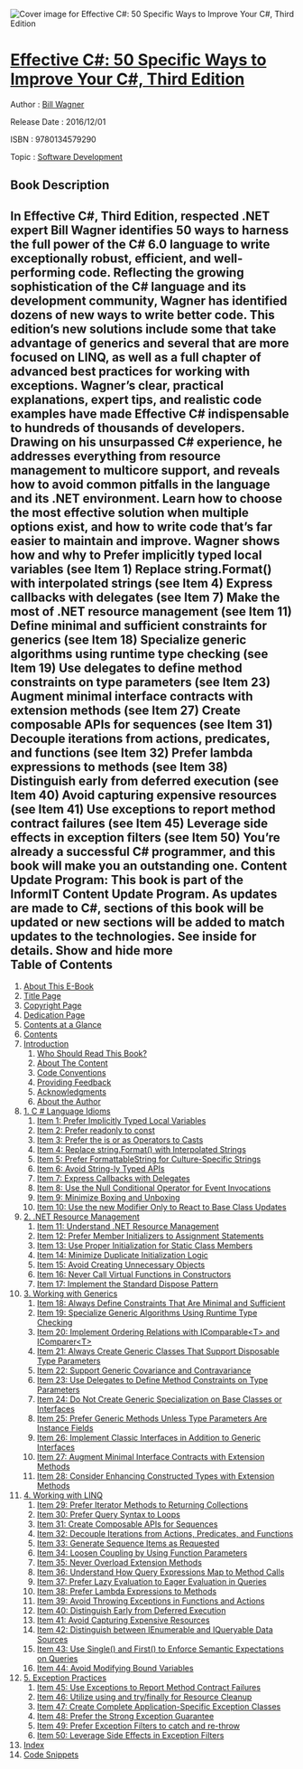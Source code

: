 ![Cover image for Effective C#: 50 Specific Ways to Improve Your C#, Third Edition](https://imgdetail.ebookreading.net/cover/cover/software_development/EB9780134579290.jpg)

[Effective C#: 50 Specific Ways to Improve Your C#, Third Edition](https://ebookreading.net/view/book/Effective+C%23%3A+50+Specific+Ways+to+Improve+Your+C%23%2C+Third+Edition-EB9780134579290_1.html "Effective C#: 50 Specific Ways to Improve Your C#, Third Edition")
====================================================================================================================

Author : [Bill Wagner](https://ebookreading.net/search/author/Bill+Wagner)

Release Date : 2016/12/01

ISBN : 9780134579290

Topic : [Software Development](https://ebookreading.net/search/category/software-development)

Book Description
-----------------

 In Effective C#, Third Edition, respected .NET expert Bill Wagner identifies 50 ways to harness the full power of the C# 6.0 language to write exceptionally robust, efficient, and well-performing code. Reflecting the growing sophistication of the C# language and its development community, Wagner has identified dozens of new ways to write better code. This edition’s new solutions include some that take advantage of generics and several that are more focused on LINQ, as well as a full chapter of advanced best practices for working with exceptions.
Wagner’s clear, practical explanations, expert tips, and realistic code examples have made Effective C# indispensable to hundreds of thousands of developers. Drawing on his unsurpassed C# experience, he addresses everything from resource management to multicore support, and reveals how to avoid common pitfalls in the language and its .NET environment. Learn how to choose the most effective solution when multiple options exist, and how to write code that’s far easier to maintain and improve. Wagner shows how and why to
Prefer implicitly typed local variables (see Item 1)
Replace string.Format() with interpolated strings (see Item 4)
Express callbacks with delegates (see Item 7)
Make the most of .NET resource management (see Item 11)
Define minimal and sufficient constraints for generics (see Item 18)
Specialize generic algorithms using runtime type checking (see Item 19)
Use delegates to define method constraints on type parameters (see Item 23)
Augment minimal interface contracts with extension methods (see Item 27)
Create composable APIs for sequences (see Item 31)
Decouple iterations from actions, predicates, and functions (see Item 32)
Prefer lambda expressions to methods (see Item 38)
Distinguish early from deferred execution (see Item 40)
Avoid capturing expensive resources (see Item 41)
Use exceptions to report method contract failures (see Item 45)
Leverage side effects in exception filters (see Item 50)
You’re already a successful C# programmer, and this book will make you an outstanding one.
Content Update Program: This book is part of the InformIT Content Update Program. As updates are made to C#, sections of this book will be updated or new sections will be added to match updates to the technologies. See inside for details.
        Show and hide more                
Table of Contents
-----------------

1. [About This E-Book](https://ebookreading.net/view/book/Effective+C%23%3A+50+Specific+Ways+to+Improve+Your+C%23%2C+Third+Edition-EB9780134579290_2.html#pref00)
1. [Title Page](https://ebookreading.net/view/book/Effective+C%23%3A+50+Specific+Ways+to+Improve+Your+C%23%2C+Third+Edition-EB9780134579290_3.html#title)
1. [Copyright Page](https://ebookreading.net/view/book/Effective+C%23%3A+50+Specific+Ways+to+Improve+Your+C%23%2C+Third+Edition-EB9780134579290_4.html#copy)
1. [Dedication Page](https://ebookreading.net/view/book/Effective+C%23%3A+50+Specific+Ways+to+Improve+Your+C%23%2C+Third+Edition-EB9780134579290_7.html#ded01)
1. [Contents at a Glance](https://ebookreading.net/view/book/Effective+C%23%3A+50+Specific+Ways+to+Improve+Your+C%23%2C+Third+Edition-EB9780134579290_8.html#toc)
1. [Contents](https://ebookreading.net/view/book/Effective+C%23%3A+50+Specific+Ways+to+Improve+Your+C%23%2C+Third+Edition-EB9780134579290_9.html#bk01-toc)
1. [Introduction](https://ebookreading.net/view/book/Effective+C%23%3A+50+Specific+Ways+to+Improve+Your+C%23%2C+Third+Edition-EB9780134579290_10.html#pref03)
    1. [Who Should Read This Book?](https://ebookreading.net/view/book/Effective+C%23%3A+50+Specific+Ways+to+Improve+Your+C%23%2C+Third+Edition-EB9780134579290_10.html#pref03lev1sec1)
    1. [About The Content](https://ebookreading.net/view/book/Effective+C%23%3A+50+Specific+Ways+to+Improve+Your+C%23%2C+Third+Edition-EB9780134579290_10.html#pref03lev1sec2)
    1. [Code Conventions](https://ebookreading.net/view/book/Effective+C%23%3A+50+Specific+Ways+to+Improve+Your+C%23%2C+Third+Edition-EB9780134579290_10.html#pref03lev1sec3)
    1. [Providing Feedback](https://ebookreading.net/view/book/Effective+C%23%3A+50+Specific+Ways+to+Improve+Your+C%23%2C+Third+Edition-EB9780134579290_10.html#pref03lev1sec4)
    1. [Acknowledgments](https://ebookreading.net/view/book/Effective+C%23%3A+50+Specific+Ways+to+Improve+Your+C%23%2C+Third+Edition-EB9780134579290_10.html#pref03lev1sec5)
    1. [About the Author](https://ebookreading.net/view/book/Effective+C%23%3A+50+Specific+Ways+to+Improve+Your+C%23%2C+Third+Edition-EB9780134579290_10.html#pref03lev1sec6)
1. [1. C # Language Idioms](https://ebookreading.net/view/book/Effective+C%23%3A+50+Specific+Ways+to+Improve+Your+C%23%2C+Third+Edition-EB9780134579290_11.html#ch01)
    1. [Item 1: Prefer Implicitly Typed Local Variables](https://ebookreading.net/view/book/Effective+C%23%3A+50+Specific+Ways+to+Improve+Your+C%23%2C+Third+Edition-EB9780134579290_11.html#ch01lev1sec1)
    1. [Item 2: Prefer readonly to const](https://ebookreading.net/view/book/Effective+C%23%3A+50+Specific+Ways+to+Improve+Your+C%23%2C+Third+Edition-EB9780134579290_11.html#ch01lev1sec2)
    1. [Item 3: Prefer the is or as Operators to Casts](https://ebookreading.net/view/book/Effective+C%23%3A+50+Specific+Ways+to+Improve+Your+C%23%2C+Third+Edition-EB9780134579290_11.html#ch01lev1sec3)
    1. [Item 4: Replace string.Format() with Interpolated Strings](https://ebookreading.net/view/book/Effective+C%23%3A+50+Specific+Ways+to+Improve+Your+C%23%2C+Third+Edition-EB9780134579290_11.html#ch01lev1sec4)
    1. [Item 5: Prefer FormattableString for Culture-Specific Strings](https://ebookreading.net/view/book/Effective+C%23%3A+50+Specific+Ways+to+Improve+Your+C%23%2C+Third+Edition-EB9780134579290_11.html#ch01lev1sec5)
    1. [Item 6: Avoid String-ly Typed APIs](https://ebookreading.net/view/book/Effective+C%23%3A+50+Specific+Ways+to+Improve+Your+C%23%2C+Third+Edition-EB9780134579290_11.html#ch01lev1sec6)
    1. [Item 7: Express Callbacks with Delegates](https://ebookreading.net/view/book/Effective+C%23%3A+50+Specific+Ways+to+Improve+Your+C%23%2C+Third+Edition-EB9780134579290_11.html#ch01lev1sec7)
    1. [Item 8: Use the Null Conditional Operator for Event Invocations](https://ebookreading.net/view/book/Effective+C%23%3A+50+Specific+Ways+to+Improve+Your+C%23%2C+Third+Edition-EB9780134579290_11.html#ch01lev1sec8)
    1. [Item 9: Minimize Boxing and Unboxing](https://ebookreading.net/view/book/Effective+C%23%3A+50+Specific+Ways+to+Improve+Your+C%23%2C+Third+Edition-EB9780134579290_11.html#ch01lev1sec9)
    1. [Item 10: Use the new Modifier Only to React to Base Class Updates](https://ebookreading.net/view/book/Effective+C%23%3A+50+Specific+Ways+to+Improve+Your+C%23%2C+Third+Edition-EB9780134579290_11.html#ch01lev1sec10)
1. [2. .NET Resource Management](https://ebookreading.net/view/book/Effective+C%23%3A+50+Specific+Ways+to+Improve+Your+C%23%2C+Third+Edition-EB9780134579290_12.html#ch02)
    1. [Item 11: Understand .NET Resource Management](https://ebookreading.net/view/book/Effective+C%23%3A+50+Specific+Ways+to+Improve+Your+C%23%2C+Third+Edition-EB9780134579290_12.html#ch02lev1sec1)
    1. [Item 12: Prefer Member Initializers to Assignment Statements](https://ebookreading.net/view/book/Effective+C%23%3A+50+Specific+Ways+to+Improve+Your+C%23%2C+Third+Edition-EB9780134579290_12.html#ch02lev1sec2)
    1. [Item 13: Use Proper Initialization for Static Class Members](https://ebookreading.net/view/book/Effective+C%23%3A+50+Specific+Ways+to+Improve+Your+C%23%2C+Third+Edition-EB9780134579290_12.html#ch02lev1sec3)
    1. [Item 14: Minimize Duplicate Initialization Logic](https://ebookreading.net/view/book/Effective+C%23%3A+50+Specific+Ways+to+Improve+Your+C%23%2C+Third+Edition-EB9780134579290_12.html#ch02lev1sec4)
    1. [Item 15: Avoid Creating Unnecessary Objects](https://ebookreading.net/view/book/Effective+C%23%3A+50+Specific+Ways+to+Improve+Your+C%23%2C+Third+Edition-EB9780134579290_12.html#ch02lev1sec5)
    1. [Item 16: Never Call Virtual Functions in Constructors](https://ebookreading.net/view/book/Effective+C%23%3A+50+Specific+Ways+to+Improve+Your+C%23%2C+Third+Edition-EB9780134579290_12.html#ch02lev1sec6)
    1. [Item 17: Implement the Standard Dispose Pattern](https://ebookreading.net/view/book/Effective+C%23%3A+50+Specific+Ways+to+Improve+Your+C%23%2C+Third+Edition-EB9780134579290_12.html#ch02lev1sec7)
1. [3. Working with Generics](https://ebookreading.net/view/book/Effective+C%23%3A+50+Specific+Ways+to+Improve+Your+C%23%2C+Third+Edition-EB9780134579290_13.html#ch03)
    1. [Item 18: Always Define Constraints That Are Minimal and Sufficient](https://ebookreading.net/view/book/Effective+C%23%3A+50+Specific+Ways+to+Improve+Your+C%23%2C+Third+Edition-EB9780134579290_13.html#ch03lev1sec1)
    1. [Item 19: Specialize Generic Algorithms Using Runtime Type Checking](https://ebookreading.net/view/book/Effective+C%23%3A+50+Specific+Ways+to+Improve+Your+C%23%2C+Third+Edition-EB9780134579290_13.html#ch03lev1sec2)
    1. [Item 20: Implement Ordering Relations with IComparable&lt;T&gt; and IComparer&lt;T&gt;](https://ebookreading.net/view/book/Effective+C%23%3A+50+Specific+Ways+to+Improve+Your+C%23%2C+Third+Edition-EB9780134579290_13.html#ch03lev1sec3)
    1. [Item 21: Always Create Generic Classes That Support Disposable Type Parameters](https://ebookreading.net/view/book/Effective+C%23%3A+50+Specific+Ways+to+Improve+Your+C%23%2C+Third+Edition-EB9780134579290_13.html#ch03lev1sec4)
    1. [Item 22: Support Generic Covariance and Contravariance](https://ebookreading.net/view/book/Effective+C%23%3A+50+Specific+Ways+to+Improve+Your+C%23%2C+Third+Edition-EB9780134579290_13.html#ch03lev1sec5)
    1. [Item 23: Use Delegates to Define Method Constraints on Type Parameters](https://ebookreading.net/view/book/Effective+C%23%3A+50+Specific+Ways+to+Improve+Your+C%23%2C+Third+Edition-EB9780134579290_13.html#ch03lev1sec6)
    1. [Item 24: Do Not Create Generic Specialization on Base Classes or Interfaces](https://ebookreading.net/view/book/Effective+C%23%3A+50+Specific+Ways+to+Improve+Your+C%23%2C+Third+Edition-EB9780134579290_13.html#ch03lev1sec7)
    1. [Item 25: Prefer Generic Methods Unless Type Parameters Are Instance Fields](https://ebookreading.net/view/book/Effective+C%23%3A+50+Specific+Ways+to+Improve+Your+C%23%2C+Third+Edition-EB9780134579290_13.html#ch03lev1sec8)
    1. [Item 26: Implement Classic Interfaces in Addition to Generic Interfaces](https://ebookreading.net/view/book/Effective+C%23%3A+50+Specific+Ways+to+Improve+Your+C%23%2C+Third+Edition-EB9780134579290_13.html#ch03lev1sec9)
    1. [Item 27: Augment Minimal Interface Contracts with Extension Methods](https://ebookreading.net/view/book/Effective+C%23%3A+50+Specific+Ways+to+Improve+Your+C%23%2C+Third+Edition-EB9780134579290_13.html#ch03lev1sec10)
    1. [Item 28: Consider Enhancing Constructed Types with Extension Methods](https://ebookreading.net/view/book/Effective+C%23%3A+50+Specific+Ways+to+Improve+Your+C%23%2C+Third+Edition-EB9780134579290_13.html#ch03lev1sec11)
1. [4. Working with LINQ](https://ebookreading.net/view/book/Effective+C%23%3A+50+Specific+Ways+to+Improve+Your+C%23%2C+Third+Edition-EB9780134579290_14.html#ch04)
    1. [Item 29: Prefer Iterator Methods to Returning Collections](https://ebookreading.net/view/book/Effective+C%23%3A+50+Specific+Ways+to+Improve+Your+C%23%2C+Third+Edition-EB9780134579290_14.html#ch04lev1sec1)
    1. [Item 30: Prefer Query Syntax to Loops](https://ebookreading.net/view/book/Effective+C%23%3A+50+Specific+Ways+to+Improve+Your+C%23%2C+Third+Edition-EB9780134579290_14.html#ch04lev1sec2)
    1. [Item 31: Create Composable APIs for Sequences](https://ebookreading.net/view/book/Effective+C%23%3A+50+Specific+Ways+to+Improve+Your+C%23%2C+Third+Edition-EB9780134579290_14.html#ch04lev1sec3)
    1. [Item 32: Decouple Iterations from Actions, Predicates, and Functions](https://ebookreading.net/view/book/Effective+C%23%3A+50+Specific+Ways+to+Improve+Your+C%23%2C+Third+Edition-EB9780134579290_14.html#ch04lev1sec4)
    1. [Item 33: Generate Sequence Items as Requested](https://ebookreading.net/view/book/Effective+C%23%3A+50+Specific+Ways+to+Improve+Your+C%23%2C+Third+Edition-EB9780134579290_14.html#ch04lev1sec5)
    1. [Item 34: Loosen Coupling by Using Function Parameters](https://ebookreading.net/view/book/Effective+C%23%3A+50+Specific+Ways+to+Improve+Your+C%23%2C+Third+Edition-EB9780134579290_14.html#ch04lev1sec6)
    1. [Item 35: Never Overload Extension Methods](https://ebookreading.net/view/book/Effective+C%23%3A+50+Specific+Ways+to+Improve+Your+C%23%2C+Third+Edition-EB9780134579290_14.html#ch04lev1sec7)
    1. [Item 36: Understand How Query Expressions Map to Method Calls](https://ebookreading.net/view/book/Effective+C%23%3A+50+Specific+Ways+to+Improve+Your+C%23%2C+Third+Edition-EB9780134579290_14.html#ch04lev1sec8)
    1. [Item 37: Prefer Lazy Evaluation to Eager Evaluation in Queries](https://ebookreading.net/view/book/Effective+C%23%3A+50+Specific+Ways+to+Improve+Your+C%23%2C+Third+Edition-EB9780134579290_14.html#ch04lev1sec9)
    1. [Item 38: Prefer Lambda Expressions to Methods](https://ebookreading.net/view/book/Effective+C%23%3A+50+Specific+Ways+to+Improve+Your+C%23%2C+Third+Edition-EB9780134579290_14.html#ch04lev1sec10)
    1. [Item 39: Avoid Throwing Exceptions in Functions and Actions](https://ebookreading.net/view/book/Effective+C%23%3A+50+Specific+Ways+to+Improve+Your+C%23%2C+Third+Edition-EB9780134579290_14.html#ch04lev1sec11)
    1. [Item 40: Distinguish Early from Deferred Execution](https://ebookreading.net/view/book/Effective+C%23%3A+50+Specific+Ways+to+Improve+Your+C%23%2C+Third+Edition-EB9780134579290_14.html#ch04lev1sec12)
    1. [Item 41: Avoid Capturing Expensive Resources](https://ebookreading.net/view/book/Effective+C%23%3A+50+Specific+Ways+to+Improve+Your+C%23%2C+Third+Edition-EB9780134579290_14.html#ch04lev1sec13)
    1. [Item 42: Distinguish between IEnumerable and IQueryable Data Sources](https://ebookreading.net/view/book/Effective+C%23%3A+50+Specific+Ways+to+Improve+Your+C%23%2C+Third+Edition-EB9780134579290_14.html#ch04lev1sec14)
    1. [Item 43: Use Single() and First() to Enforce Semantic Expectations on Queries](https://ebookreading.net/view/book/Effective+C%23%3A+50+Specific+Ways+to+Improve+Your+C%23%2C+Third+Edition-EB9780134579290_14.html#ch04lev1sec15)
    1. [Item 44: Avoid Modifying Bound Variables](https://ebookreading.net/view/book/Effective+C%23%3A+50+Specific+Ways+to+Improve+Your+C%23%2C+Third+Edition-EB9780134579290_14.html#ch04lev1sec16)
1. [5. Exception Practices](https://ebookreading.net/view/book/Effective+C%23%3A+50+Specific+Ways+to+Improve+Your+C%23%2C+Third+Edition-EB9780134579290_15.html#ch05)
    1. [Item 45: Use Exceptions to Report Method Contract Failures](https://ebookreading.net/view/book/Effective+C%23%3A+50+Specific+Ways+to+Improve+Your+C%23%2C+Third+Edition-EB9780134579290_15.html#ch05lev1sec1)
    1. [Item 46: Utilize using and try/finally for Resource Cleanup](https://ebookreading.net/view/book/Effective+C%23%3A+50+Specific+Ways+to+Improve+Your+C%23%2C+Third+Edition-EB9780134579290_15.html#ch05lev1sec2)
    1. [Item 47: Create Complete Application-Specific Exception Classes](https://ebookreading.net/view/book/Effective+C%23%3A+50+Specific+Ways+to+Improve+Your+C%23%2C+Third+Edition-EB9780134579290_15.html#ch05lev1sec3)
    1. [Item 48: Prefer the Strong Exception Guarantee](https://ebookreading.net/view/book/Effective+C%23%3A+50+Specific+Ways+to+Improve+Your+C%23%2C+Third+Edition-EB9780134579290_15.html#ch05lev1sec4)
    1. [Item 49: Prefer Exception Filters to catch and re-throw](https://ebookreading.net/view/book/Effective+C%23%3A+50+Specific+Ways+to+Improve+Your+C%23%2C+Third+Edition-EB9780134579290_15.html#ch05lev1sec5)
    1. [Item 50: Leverage Side Effects in Exception Filters](https://ebookreading.net/view/book/Effective+C%23%3A+50+Specific+Ways+to+Improve+Your+C%23%2C+Third+Edition-EB9780134579290_15.html#ch05lev1sec6)
1. [Index](https://ebookreading.net/view/book/Effective+C%23%3A+50+Specific+Ways+to+Improve+Your+C%23%2C+Third+Edition-EB9780134579290_16.html#index)
1. [Code Snippets](https://ebookreading.net/view/book/Effective+C%23%3A+50+Specific+Ways+to+Improve+Your+C%23%2C+Third+Edition-EB9780134579290_18.html#pref03_ima)
